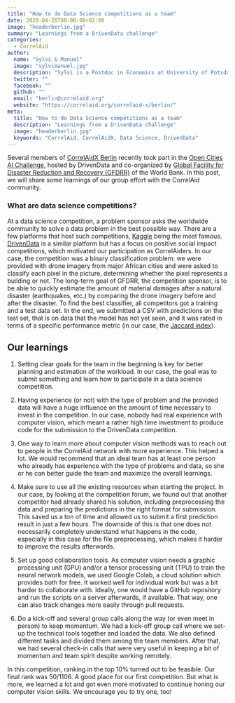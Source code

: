 ```yaml
---
title: "How to do Data Science competitions as a team"
date: 2020-04-28T08:00:00+02:00
image: "headerberlin.jpg"
summary: "Learnings from a DrivenData challenge"
categories:
  - CorrelAid
author:
  name: "Sylvi & Manuel"
  image: "sylvimanuel.jpg"
  description: "Sylvi is a Postdoc in Economics at University of Potsdam and one of the coordinators of the local chapter Berlin. Manuel is a Research Engineer at Creatext, an early-stage NLP startup. He's member of the local chapter Berlin."
  twitter: ""
  facebook: ""
  github: ""
  email: "berlin@correlaid.org"
  website: "https://correlaid.org/correlaid-x/berlin/"
meta:
  title: "How to do Data Science competitions as a team"
  description: "Learnings from a DrivenData challenge"
  image: "headerberlin.jpg"
  keywords: "CorrelAid, CorrelAidX, Data Science, DrivenData"
---
```


Several members of [CorrelAidX Berlin](/correlaid-x/berlin) recently took part in the [Open Cities AI Challenge](https://www.drivendata.org/competitions/60/building-segmentation-disaster-resilience/page/151/), hosted by DrivenData and co-organized by [Global Facility for Disaster Reduction and Recovery (GFDRR)](https://www.gfdrr.org/en) of the World Bank. In this post, we will share some learnings of our group effort with the CorrelAid community.

### What are data science competitions?

At a data science competition, a problem sponsor asks the worldwide community to solve a data problem in the best possible way. There are a few platforms that host such competitions, [Kaggle](kaggle.com) being the most famous. [DrivenData](https://www.drivendata.org/competitions/) is a similar platform but has a focus on positive social impact competitions, which motivated our participation as CorrelAiders. In our case, the competition was a binary classification problem: we were provided with drone imagery from major African cities and were asked to classify each pixel in the picture, determining whether the pixel represents a building or not. The long-term goal of GFDRR, the competition sponsor, is to be able to quickly estimate the amount of material damages after a natural disaster (earthquakes, etc.) by comparing the drone imagery before and after the disaster. To find the best classifier, all competitors got a training and a test data set. In the end, we submitted a CSV with predictions on the test set, that is on data that the model has not yet seen, and it was rated in terms of a specific performance metric (in our case, the [Jaccard index](https://en.wikipedia.org/wiki/Jaccard_index)).

## Our learnings

1. Setting clear goals for the team in the beginning is key for better planning and estimation of the workload. In our case, the goal was to submit something and learn how to participate in a data science competition.

2. Having experience (or not) with the type of problem and the provided data will have a huge influence on the amount of time necessary to invest in the competition. In our case, nobody had real experience with computer vision, which meant a rather high time investment to produce code for the submission to the DrivenData competition.

3. One way to learn more about computer vision methods was to reach out to people in the CorrelAid network with more experience. This helped a lot. We would recommend that an ideal team has at least one person who already has experience with the type of problems and data, so she or he can better guide the team and maximize the overall learnings.

4. Make sure to use all the existing resources when starting the project. In our case, by looking at the competition forum, we found out that another competitor had already shared his solution, including preprocessing the data and preparing the predictions in the right format for submission. This saved us a ton of time and allowed us to submit a first prediction result in just a few hours. The downside of this is that one does not necessarily completely understand what happens in the code, especially in this case for the file preprocessing, which makes it harder to improve the results afterwards.

5. Set up good collaboration tools. As computer vision needs a graphic processing unit (GPU) and/or a tensor processing unit (TPU) to train the neural network models, we used Google Colab, a cloud solution which provides both for free. It worked well for individual work but was a bit harder to collaborate with. Ideally, one would have a GitHub repository and run the scripts on a server afterwards, if available. That way, one can also track changes more easily through pull requests.

6. Do a kick-off and several group calls along the way (or even meet in person) to keep momentum. We had a kick-off group call where we set-up the technical tools together and loaded the data. We also defined different tasks and divided them among the team members. After that, we had several check-in calls that were very useful in keeping a bit of momentum and team spirit despite working remotely.

In this competition, ranking in the top 10% turned out to be feasible. Our final rank was 50/1106. A good place for our first competition. But what is more, we learned a lot and got even more motivated to continue honing our computer vision skills. We encourage you to try one, too!
